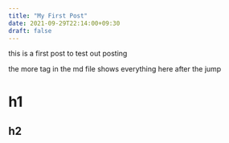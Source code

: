 ```yaml
---
title: "My First Post"
date: 2021-09-29T22:14:00+09:30
draft: false
---
```


this is a first post to test out posting

<!--more-->

the more tag in the md file shows everything here after the jump

# h1

## h2

